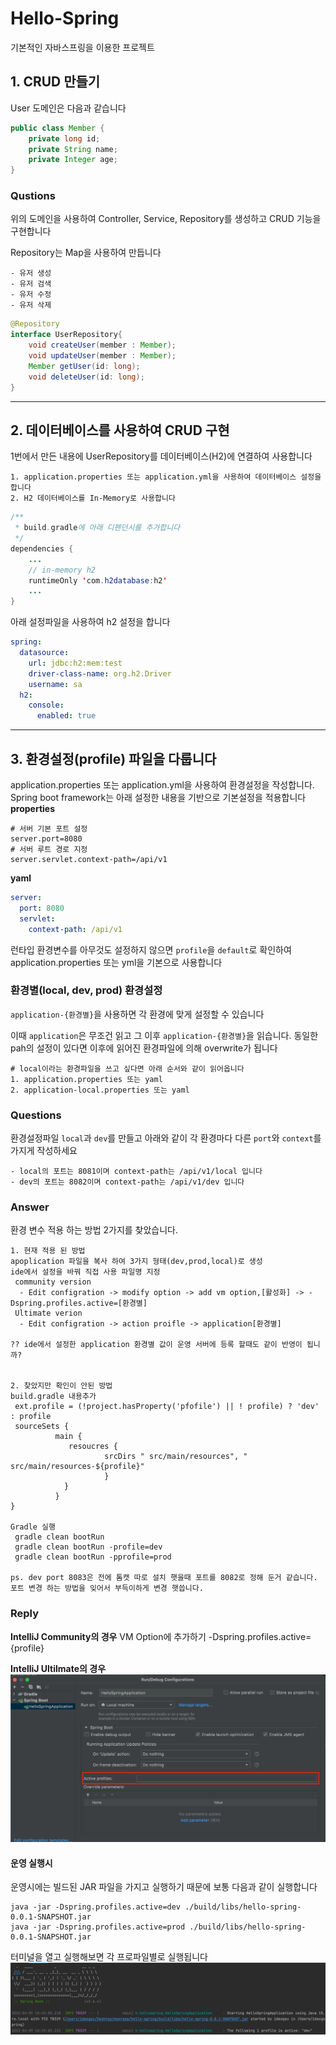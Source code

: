 # Hello-Spring
기본적인 자바스프링을 이용한 프로젝트
## 1. CRUD 만들기
User 도메인은 다음과 같습니다  
```java
public class Member {
    private long id;
    private String name;
    private Integer age;
}
```
### Qustions
위의 도메인을 사용하여 Controller, Service, Repository를 생성하고 CRUD 기능을 구현합니다

Repository는 Map을 사용하여 만듭니다
```text
- 유저 생성
- 유저 검색
- 유저 수정
- 유저 삭제
```
```java
@Repository
interface UserRepository{
    void createUser(member : Member);
    void updateUser(member : Member);
    Member getUser(id: long);
    void deleteUser(id: long);
}
```

---
## 2. 데이터베이스를 사용하여 CRUD 구현
1번에서 만든 내용에 UserRepository를 데이터베이스(H2)에 연결하여 사용합니다
```text
1. application.properties 또는 application.yml을 사용하여 데이터베이스 설정을 합니다
2. H2 데이터베이스를 In-Memory로 사용합니다
```
```java
/**
 * build.gradle에 아래 디펜던시를 추가합니다
 */
dependencies {
    ...
	// in-memory h2
	runtimeOnly 'com.h2database:h2'
    ...
}
```
아래 설정파일을 사용하여 h2 설정을 합니다
```yaml
spring:
  datasource:
    url: jdbc:h2:mem:test
    driver-class-name: org.h2.Driver
    username: sa
  h2:
    console:
      enabled: true
```
---
## 3. 환경설정(profile) 파일을 다룹니다
application.properties 또는 application.yml을 사용하여 환경설정을 작성합니다.  
Spring boot framework는 아래 설정한 내용을 기반으로 기본설정을 적용합니다  
**properties**
```properties
# 서버 기본 포트 설정
server.port=8080
# 서버 루트 경로 지정 
server.servlet.context-path=/api/v1
```
**yaml**
```yaml
server:
  port: 8080
  servlet:
    context-path: /api/v1  
```
런타입 환경변수를 아무것도 설정하지 않으면 `profile`을 `default`로 확인하여 application.properties 또는 yml을 기본으로 사용합니다

### 환경별(local, dev, prod) 환경설정
`application-{환경별}`을 사용하면 각 환경에 맞게 설정할 수 있습니다

이때 `application`은 무조건 읽고 그 이후 `application-{환경별}`을 읽습니다. 동일한 pah의 설정이 있다면 이후에 읽어진 환경파일에 의해 overwrite가 됩니다
```text
# local이라는 환경파일을 쓰고 싶다면 아래 순서와 같이 읽어옵니다
1. application.properties 또는 yaml
2. application-local.properties 또는 yaml
```
### Questions
환경설정파일 `local`과 `dev`를 만들고 아래와 같이 각 환경마다 다른 `port`와 `context`를 가지게 작성하세요
```text
- local의 포트는 8081이며 context-path는 /api/v1/local 입니다 
- dev의 포트는 8082이며 context-path는 /api/v1/dev 입니다
```
### Answer
환경 변수 적용 하는 방법 2가지를 찾았습니다. 
```text
1. 현재 적용 된 방법
apoplication 파일을 복사 하여 3가지 형태(dev,prod,local)로 생성
ide에서 설정을 바꿔 직접 사용 파일명 지정
 community version
  - Edit configration -> modify option -> add vm option,[활성화] -> -Dspring.profiles.active=[환경별]  
 Ultimate verion 
  - Edit configration -> action proifle -> application[환경별]

?? ide에서 설정한 application 환경별 값이 운영 서버에 등록 할때도 같이 반영이 됩니까?


2. 찾았지만 확인이 안된 방법
build.gradle 내용추가
 ext.profile = (!project.hasProperty('pfofile') || ! profile) ? 'dev' : profile
 sourceSets {
          main { 
             resoucres {
                     srcDirs " src/main/resources", " src/main/resources-${profile}"
                     }
            }
          }   
}

Gradle 실행
 gradle clean bootRun
 gradle clean bootRun -profile=dev  
 gradle clean bootRun -pprofile=prod
 
ps. dev port 8083은 전에 톰캣 따로 설치 햇을때 포트를 8082로 정해 둔거 같습니다. 포트 변경 하는 방법을 잊어서 부득이하게 변경 햇씁니다.  
```

### Reply

**IntelliJ Community의 경우**
VM Option에 추가하기
-Dspring.profiles.active={profile}

**IntelliJ Ultilmate의 경우**
![img.png](images/img2.png)

#### 운영 실행시

운영시에는 빌드된 JAR 파일을 가지고 실행하기 때문에 보통 다음과 같이 실행합니다
```shell
java -jar -Dspring.profiles.active=dev ./build/libs/hello-spring-0.0.1-SNAPSHOT.jar
java -jar -Dspring.profiles.active=prod ./build/libs/hello-spring-0.0.1-SNAPSHOT.jar
```
터미널을 열고 실행해보면 각 프로파일별로 실행됩니다
![img.png](images/img.png)